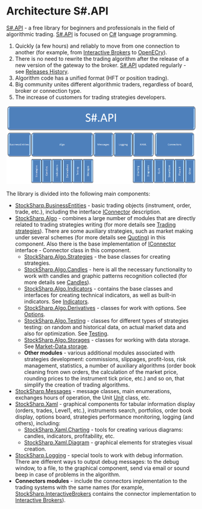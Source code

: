 # Architecture S\#.API

[S\#.API](StockSharpAbout.md) \- a free library for beginners and professionals in the field of algorithmic trading. [S\#.API](StockSharpAbout.md) is focused on [C\#](https://en.wikipedia.org/wiki/C_Sharp_(programming_language)) language programming. 

1. Quickly (a few hours) and reliably to move from one connection to another (for example, from [Interactive Brokers](IB.md) to [OpenECry](OEC.md)). 
2. There is no need to rewrite the trading algorithm after the release of a new version of the gateway to the broker. [S\#.API](StockSharpAbout.md) updated regularly \- see [Releases History](https://github.com/stocksharp/stocksharp/blob/master/_ReleaseNotes/CHANGE_LOG_API.md). 
3. Algorithm code has a unified format (HFT or position trading). 
4. Big community unites different algorithmic traders, regardless of board, broker or connection type. 
5. The increase of customers for trading strategies developers. 

![ssapi schema](../images/ssapi_schema.png)

The library is divided into the following main components:

- [StockSharp.BusinessEntities](xref:StockSharp.BusinessEntities) \- basic trading objects (instrument, order, trade, etc.), including the interface [IConnector](xref:StockSharp.BusinessEntities.IConnector) description. 
- [StockSharp.Algo](xref:StockSharp.Algo) \- combines a large number of modules that are directly related to trading strategies writing (for more details see [Trading strategies](Strategy.md)). There are some auxiliary strategies, such as market making under several schemes (for more details see [Quoting](StrategyQuoting.md)) in this component. Also there is the base implementation of [IConnector](xref:StockSharp.BusinessEntities.IConnector) interface \- Connector class in this component. 
  - [StockSharp.Algo.Strategies](xref:StockSharp.Algo.Strategies) \- the base classes for creating strategies.
  - [StockSharp.Algo.Candles](xref:StockSharp.Algo.Candles) \- here is all the necessary functionality to work with candles and graphic patterns recognition collected (for more details see [Candles](Candles.md)).
  - [StockSharp.Algo.Indicators](xref:StockSharp.Algo.Indicators) \- contains the base classes and interfaces for creating technical indicators, as well as built\-in indicators. See [Indicators](Indicators.md).
  - [StockSharp.Algo.Derivatives](xref:StockSharp.Algo.Derivatives) \- classes for work with options. See [Options](Options.md).
  - [StockSharp.Algo.Testing](xref:StockSharp.Algo.Testing) \- classes for different types of strategies testing: on random and historical data, on actual market data and also for optimization. See [Testing](StrategyTesting.md).
  - [StockSharp.Algo.Storages](xref:StockSharp.Algo.Storages) \- classes for working with data storage. See [Market\-Data storage](Storages.md).
  - **Other modules** \- various additional modules associated with strategies development: commissions, slippages, profit\-loss, risk management, statistics, a number of auxiliary algorithms (order book cleaning from own orders, the calculation of the market price, rounding prices to the instrument tick price, etc.) and so on, that simplify the creation of trading algorithms.
- [StockSharp.Messages](xref:StockSharp.Messages) \- message classes, main enumerations, exchanges hours of operation, the Unit [Unit](xref:StockSharp.Messages.Unit) class, etc. 
- [StockSharp.Xaml](xref:StockSharp.Xaml) \- graphical components for tabular information display (orders, trades, Level1, etc.), instruments search, portfolios, order book display, options board, strategies performance monitoring, logging (and others), including: 
  - [StockSharp.Xaml.Charting](xref:StockSharp.Xaml.Charting) \- tools for creating various diagrams: candles, indicators, profitability, etc.
  - [StockSharp.Xaml.Diagram](xref:StockSharp.Xaml.Diagram) \- graphical elements for strategies visual creation.
- [StockSharp.Logging](xref:StockSharp.Logging) \- special tools to work with debug information. There are different ways to output debug messages: to the debug window, to a file, to the graphical component, send via email or sound beep in case of problems in the algorithm. 
- **Connectors modules** \- include the connectors implementation to the trading systems with the same names (for example, [StockSharp.InteractiveBrokers](xref:StockSharp.InteractiveBrokers) contains the connector implementation to [Interactive Brokers](IB.md)). 
